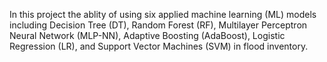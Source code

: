 In this project the ablity of using six applied machine learning (ML) models including Decision Tree (DT), Random Forest (RF), Multilayer Perceptron Neural Network (MLP-NN), Adaptive Boosting (AdaBoost), Logistic Regression (LR), and Support Vector Machines (SVM) in flood inventory.

